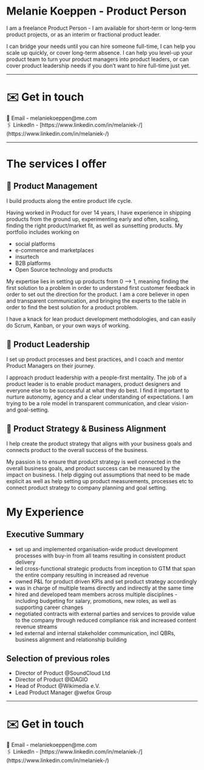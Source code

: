 # Melanie Koeppen - Product Person

I am a freelance Product Person - I am available for short-term or long-term product projects, or as an interim or fractional product leader. 

I can bridge your needs until you can hire someone full-time, I can help you scale up quickly, or cover long-term absence. I can help you level-up your product team to turn your product managers into product leaders, or can cover product leadership needs if you don’t want to hire full-time just yet.

---

# ✉️ Get in touch

<aside>
📧 Email - melaniekoeppen@me.com

</aside>

<aside>
🖇️ LinkedIn - [https://www.linkedin.com/in/melaniek-/](https://www.linkedin.com/in/melaniek-/)

</aside>

---

# The services I offer

## 🧩 Product Management

I build products along the entire product life cycle.

Having worked in Product for over 14 years, I have experience in shipping products from the ground up, experimenting early and often, scaling, finding the right product/market fit, as well as sunsetting products. My portfolio includes working on

- social platforms
- e-commerce and marketplaces
- insurtech
- B2B platforms
- Open Source technology and products

My expertise lies in setting up products from 0 --> 1, meaning finding the first solution to a problem in order to understand first customer feedback in order to set out the direction for the product. I am a core believer in open and transparent communication, and bringing the experts to the table in order to find the best solution for a product problem.

I have a knack for lean product development methodologies, and can easily do Scrum, Kanban, or your own ways of working.

## 🚀 Product Leadership

I set up product processes and best practices, and I coach and mentor Product Managers on their journey.

I approach product leadership with a people-first mentality. The job of a product leader is to enable product managers, product designers and everyone else to be successful at what they do best. I find it important to nurture autonomy, agency and a clear understanding of expectations. I am trying to be a role model in transparent communication, and clear vision- and goal-setting.

## 💎 Product Strategy & Business Alignment

I help create the product strategy that aligns with your business goals and connects product to the overall success of the business.

My passion is to ensure that product strategy is well connected in the overall business goals, and product success can be measured by the impact on business. I help digging out assumptions that need to be made explicit as well as help setting up product measurements, processes etc to connect product strategy to company planning and goal setting.

# My Experience

## Executive Summary

- set up and implemented organisation-wide product development processes with buy-in from all teams resulting in consistent product delivery
- led cross-functional strategic products from inception to GTM that span the entire company resulting in increased ad revenue
- owned P&L for product driven KPIs and set product strategy accordingly
- was in charge of multiple teams directly and indirectly at the same time
- hired and developed team members across multiple disciplines - including budgeting for salary, promotions, new roles, as well as supporting career changes
- negotiated contracts with external parties and services to provide value to the company through reduced compliance risk and increased content revenue streams
- led external and internal stakeholder communication, incl QBRs, business alignment and relationship building

## Selection of previous roles

- Director of Product @SoundCloud Ltd
- Director of Product @IDAGIO
- Head of Product @Wikimedia e.V.
- Lead Product Manager @wefox Group

---

# ✉️ Get in touch

<aside>
📧 Email - melaniekoeppen@me.com

</aside>

<aside>
🖇️ LinkedIn - [https://www.linkedin.com/in/melaniek-/](https://www.linkedin.com/in/melaniek-/)

</aside>
